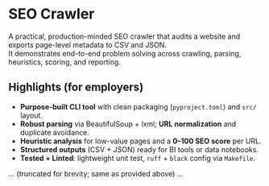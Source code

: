 # SEO Crawler

A practical, production-minded SEO crawler that audits a website and exports page-level metadata to CSV and JSON.  
It demonstrates end-to-end problem solving across crawling, parsing, heuristics, scoring, and reporting.

## Highlights (for employers)

- **Purpose-built CLI tool** with clean packaging (`pyproject.toml`) and `src/` layout.
- **Robust parsing** via BeautifulSoup + lxml; **URL normalization** and duplicate avoidance.
- **Heuristic analysis** for low-value pages and a **0–100 SEO score** per URL.
- **Structured outputs** (CSV + JSON) ready for BI tools or data notebooks.
- **Tested + Linted**: lightweight unit test, `ruff` + `black` config via `Makefile`.

... (truncated for brevity; same as provided above) ...
